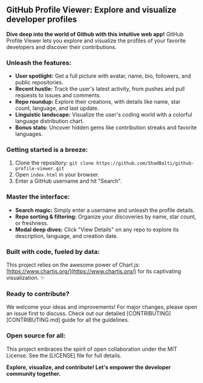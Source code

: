 ## GitHub Profile Viewer: Explore and visualize developer profiles 

**Dive deep into the world of Github with this intuitive web app!** GitHub Profile Viewer lets you explore and visualize the profiles of your favorite developers and discover their contributions. 

### Unleash the features:

* **User spotlight:** Get a full picture with avatar, name, bio, followers, and public repositories.
* **Recent hustle:** Track the user's latest activity, from pushes and pull requests to issues and comments.
* **Repo roundup:** Explore their creations, with details like name, star count, language, and last update.
* **Linguistic landscape:** Visualize the user's coding world with a colorful language distribution chart.
* **Bonus stats:** Uncover hidden gems like contribution streaks and favorite languages.

### Getting started is a breeze:

1. Clone the repository: `git clone https://github.com/ShadBalti/github-profile-viewer.git`
2. Open `index.html` in your browser.
3. Enter a GitHub username and hit "Search".

### Master the interface:

* **Search magic:** Simply enter a username and unleash the profile details.
* **Repo sorting & filtering:** Organize your discoveries by name, star count, or freshness.
* **Modal deep dives:** Click "View Details" on any repo to explore its description, language, and creation date.

### Built with code, fueled by data:

This project relies on the awesome power of Chart.js: [https://www.chartjs.org/](https://www.chartjs.org/) for its captivating visualization. ✨

### Ready to contribute?

We welcome your ideas and improvements! For major changes, please open an issue first to discuss. Check out our detailed [CONTRIBUTING][CONTRIBUTING.md] guide for all the guidelines.

### Open source for all:

This project embraces the spirit of open collaboration under the MIT License. See the [LICENSE] file for full details.

**Explore, visualize, and contribute! Let's empower the developer community together.** 
